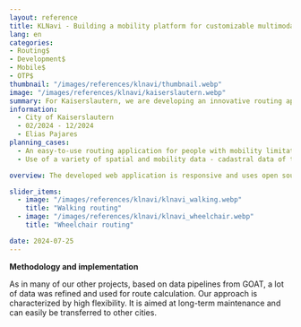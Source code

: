 ```yaml
---
layout: reference
title: KLNavi - Building a mobility platform for customizable multimodal routing
lang: en
categories:
- Routing$
- Development$
- Mobile$
- OTP$
thumbnail: "/images/references/klnavi/thumbnail.webp"
image: "/images/references/klnavi/kaiserslautern.webp"
summary: For Kaiserslautern, we are developing an innovative routing application called KLNavi for people with mobility impairments. It is based on the experiences from GOAT and utilizes OpenTripPlanner and the Digitransit UI.
information:
  - City of Kaiserslautern 
  - 02/2024 - 12/2024 
  - Elias Pajares
planning_cases:
  - An easy-to-use routing application for people with mobility limitations, based on open source software and data
  - Use of a variety of spatial and mobility data - cadastral data of the city, timetable data of the local transport network, specially prepared geodata

overview: The developed web application is responsive and uses open source software as well as open data. It is made possible by the integration of various geodata, mobility data, routing algorithms and WebGIS technologies. The main goal is to provide tailor-made routing solutions that meet the specific needs of users. In particular, people with mobility limitations should benefit from alternative route options that are specifically tailored to their needs.  For example, physically impaired people or people with strollers may specify that they prefer slightly longer walkways over stairs. Another focus of the application is the visualization of a large number of mobility offers (e.g. public transport stops, bike sharing), which are included in the route calculation. This results in a high degree of personalisation and accuracy of route planning.  

slider_items:
  - image: "/images/references/klnavi/klnavi_walking.webp"
    title: "Walking routing"
  - image: "/images/references/klnavi/klnavi_wheelchair.webp"
    title: "Wheelchair routing"

date: 2024-07-25
---
```


**Methodology and implementation**

As in many of our other projects, based on data pipelines from GOAT, a lot of data was refined and used for route calculation. Our approach is characterized by high flexibility. It is aimed at long-term maintenance and can easily be transferred to other cities. 



